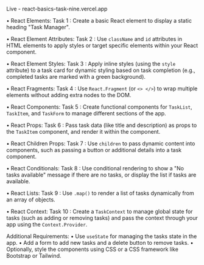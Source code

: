 Live - react-basics-task-nine.vercel.app


• React Elements:
Task 1 :
   Create a basic React element to display a static heading "Task Manager".

• React Element Attributes: 
Task 2 :
   Use `className` and `id` attributes in HTML elements to apply styles or target specific elements within your React component.

• React Element Styles:
Task 3 :
   Apply inline styles (using the `style` attribute) to a task card for dynamic styling based on task completion (e.g., completed tasks are marked with a green background).

• React Fragments: 
Task 4 :
   Use `React.Fragment` (or `<> </>`) to wrap multiple elements without adding extra nodes to the DOM.

• React Components: 
Task 5 :
   Create functional components for `TaskList`, `TaskItem`, and `TaskForm` to manage different sections of the app.

• React Props: 
Task 6 :
   Pass task data (like title and description) as props to the `TaskItem` component, and render it within the component.

• React Children Props:
Task 7 :
   Use `children` to pass dynamic content into components, such as passing a button or additional details into a task component.

• React Conditionals: 
Task 8 :
   Use conditional rendering to show a "No tasks available" message if there are no tasks, or display the list if tasks are available.

• React Lists: 
Task 9 :
   Use `.map()` to render a list of tasks dynamically from an array of objects.

• React Context:
Task 10 :
   Create a `TaskContext` to manage global state for tasks (such as adding or removing tasks) and pass the context through your app using the `Context.Provider`.

Additional Requirements:
• Use `useState` for managing the tasks state in the app. 
• Add a form to add new tasks and a delete button to remove tasks. 
• Optionally, style the components using CSS or a CSS framework like Bootstrap or Tailwind.
